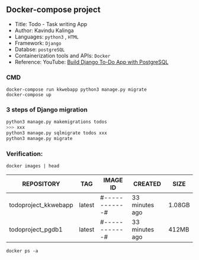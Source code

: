 ## Docker-compose project
- Title: Todo - Task writing App
- Author: Kavindu Kalinga
- Languages: `python3` , `HTML`
- Framework: `Django`
- Databse: `postgreSQL`
- Containerization tools and APIs: `Docker`
- Reference: YouTube: [Build Django To-Do App with PostgreSQL](https://youtu.be/Nnoxz9JGdLU?si=s_GEqClwIGInNs9i)    

### CMD
```docker
docker-compose run kkwebapp python3 manage.py migrate
docker-compose up
```

### 3 steps of Django migration
```bash
python3 manage.py makemigrations todos
>>> xxx
python3 manage.py sqlmigrate todos xxx
python3 manage.py migrate
```
### Verification:
```
docker images | head
```
| REPOSITORY                         | TAG     | IMAGE ID       | CREATED          | SIZE   |
| ---------------------------------- | ------- | -------------- | ---------------- | ------ |
| todoproject_kkwebapp               | latest  | #------------# | 33 minutes ago   | 1.08GB |
| todoproject_pgdb1                  | latest  | #------------# | 33 minutes ago   | 412MB  |

```
docker ps -a
```
